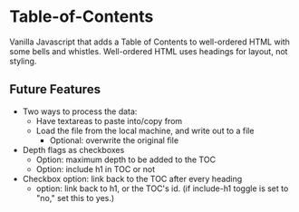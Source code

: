 # Table-of-Contents
Vanilla Javascript that adds a Table of Contents to well-ordered HTML with some bells and whistles.
Well-ordered HTML uses headings for layout, not styling.

## Future Features
- Two ways to process the data:
  - Have textareas to paste into/copy from
  - Load the file from the local machine, and write out to a file
    - Optional: overwrite the original file
- Depth flags as checkboxes
  - Option: maximum depth to be added to the TOC
  - Option: include h1 in TOC or not
- Checkbox option: link back to the TOC after every heading
  - option: link back to h1, or the TOC's id. (if include-h1 toggle is set to "no," set this to yes.)
